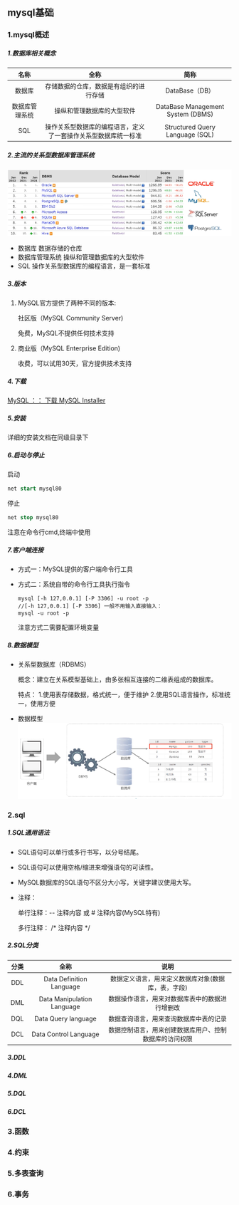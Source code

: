 ## mysql基础

### 1.mysql概述

##### 1.数据库相关概念

|      名称      |                             全称                             |               简称                |
| :------------: | :----------------------------------------------------------: | :-------------------------------: |
|     数据库     |            存储数据的仓库，数据是有组织的进行存储            |          DataBase（DB）           |
| 数据库管理系统 |                  操纵和管理数据库的大型软件                  | DataBase Management System (DBMS) |
|      SQL       | 操作关系型数据库的编程语言，定义了一套操作关系型数据库统一标准 |  Structured Query Language (SQL)  |

##### 2.主流的关系型数据库管理系统

![image-20220704182405687](img/image-20220704182405687.png)

- 数据库                数据存储的仓库
- 数据库管理系统 操纵和管理数据库的大型软件
- SQL                   操作关系型数据库的编程语言，是一套标准

##### 3.版本

1. MySQL官方提供了两种不同的版本:

   社区版（MySQL Community Server)

   免费，MySQL不提供任何技术支持

2. 商业版（MySQL Enterprise Edition)

   收费，可以试用30天，官方提供技术支持

##### 4.下载

[MySQL ：： 下载 MySQL Installer](https://dev.mysql.com/downloads/installer/)

##### 5.安装

详细的安装文档在同级目录下

##### 6.启动与停止

启动

```sql
net start mysql80
```

停止

```sql
net stop mysql80
```

注意在命令行cmd,终端中使用

##### 7.客户端连接

- 方式一：MySQL提供的客户端命令行工具

- 方式二：系统自带的命令行工具执行指令

  ```
  mysql [-h 127,0.0.1] [-P 3306] -u root -p
  //[-h 127,0.0.1] [-P 3306] 一般不用输入直接输入：
  mysql -u root -p
  ```

  注意方式二需要配置环境变量

##### 8.数据模型

- 关系型数据库（RDBMS）

  概念：建立在关系模型基础上，由多张相互连接的二维表组成的数据库。

  特点：
  1.使用表存储数据，格式统一，便于维护
  2.使用SQL语言操作，标准统一，使用方便

- 数据模型![image-20220704192125429](img/image-20220704192125429.png)



### 2.sql

##### 1.SQL通用语法

- SQL语句可以单行或多行书写，以分号结尾。

- SQL语句可以使用空格/缩进来增强语句的可读性。

- MySQL数据库的SQL语句不区分大小写，关键字建议使用大写。

- 注释：

  单行注释：-- 注释内容 或 # 注释内容(MySQL特有)

  多行注释： /* 注释内容 */

##### 2.SQL分类

| 分类 |            全称            |                          说明                          |
| :--: | :------------------------: | :----------------------------------------------------: |
| DDL  |  Data Definition Language  |   数据定义语言，用来定义数据库对象(数据库，表，字段)   |
| DML  | Data Manipulation Language |     数据操作语言，用来对数据库表中的数据进行增删改     |
| DQL  |    Data Query language     |         数据查询语言，用来查询数据库中表的记录         |
| DCL  |   Data Control Language    | 数据控制语言，用来创建数据库用户、控制数据库的访问权限 |



##### 3.DDL

##### 4.DML

##### 5.DQL

##### 6.DCL

### 3.函数

### 4.约束

### 5.多表查询

### 6.事务


